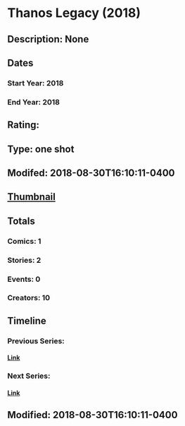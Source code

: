 # Thanos Legacy (2018)
## Description: None
## Dates
### Start Year: 2018
### End Year: 2018
## Rating: 
## Type: one shot
## Modifed: 2018-08-30T16:10:11-0400
## [Thumbnail](http://i.annihil.us/u/prod/marvel/i/mg/b/40/image_not_available.jpg)
## Totals
### Comics: 1
### Stories: 2
### Events: 0
### Creators: 10
## Timeline
### Previous Series: 
#### [Link]()
### Next Series: 
#### [Link]()
## Modified: 2018-08-30T16:10:11-0400